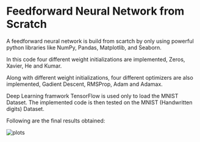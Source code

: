 # Feedforward Neural Network from Scratch

A feedforward neural network is build from scartch by only using powerful python libraries like NumPy, Pandas, Matplotlib, and Seaborn.

In this code four different weight initializations are implemented, Zeros, Xavier, He and Kumar.

Along with different weight initializations, four different optimizers are also implemented, Gadient Descent, RMSProp, Adam and Adamax.

Deep Learning framwork TensorFlow is used only to load the MNIST Dataset. The implemented code is then tested on the MNIST (Handwritten digits) Dataset.

Following are the final results obtained:

![plots](https://user-images.githubusercontent.com/69073063/125038732-0c3d6b00-e096-11eb-8f12-8275e6bb9e2b.png)
